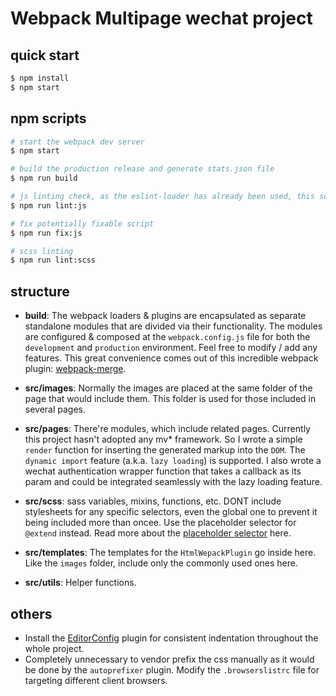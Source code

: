 # Webpack Multipage wechat project

## quick start
```sh
$ npm install
$ npm start
```

## npm scripts
```sh
# start the webpack dev server
$ npm start

# build the production release and generate stats.json file
$ npm run build

# js linting check, as the eslint-loader has already been used, this script is mostly used for the webpack config files
$ npm run lint:js

# fix potentially fixable script
$ npm run fix:js

# scss linting
$ npm run lint:scss
```


## structure

* **build**: The webpack loaders & plugins are encapsulated as separate standalone modules that are divided via their functionality. The modules are configured & composed at the `webpack.config.js` file for both the `development` and `production` environment. Feel free to modify / add any features. This great convenience comes out of this incredible webpack plugin: [webpack-merge](https://www.npmjs.com/package/webpack-merge).

* **src/images**: Normally the images are placed at the same folder of the page that would include them. This folder is used for those included in several pages.

* **src/pages**: There're modules, which include related pages. Currently this project hasn't adopted any mv* framework. So I wrote a simple `render` function for inserting the generated markup into the `DOM`. The `dynamic import` feature (a.k.a. `lazy loading`) is supported. I also wrote a wechat authentication wrapper function that takes a callback as its param and could be integrated seamlessly with the lazy loading feature.

* **src/scss**: sass variables, mixins, functions, etc. DONT include stylesheets for any specific selectors, even the global one to prevent it being included more than oncee. Use the placeholder selector for `@extend` instead. Read more about the [placeholder selector](http://thesassway.com/intermediate/understanding-placeholder-selectors) here.

* **src/templates**: The templates for the `HtmlWepackPlugin` go inside here. Like the `images` folder, include only the commonly used ones here.

* **src/utils**: Helper functions.

## others
* Install the [EditorConfig](http://editorconfig.org/) plugin for consistent indentation throughout the whole project.
* Completely unnecessary to vendor prefix the css manually as it would be done by the `autoprefixer` plugin. Modify the `.browserslistrc` file for targeting different client browsers.
